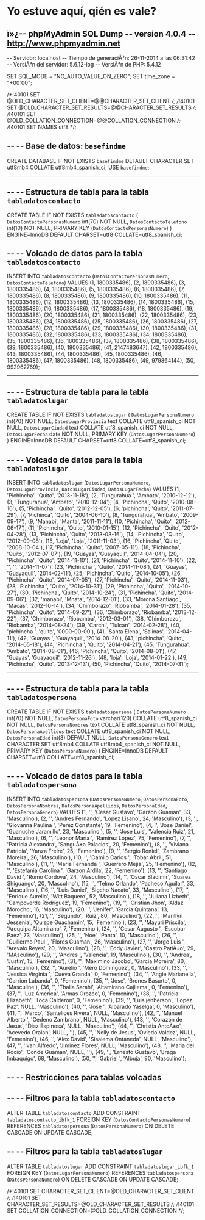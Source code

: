Yo estuve aquí, qién es vale?
====
ï»¿-- phpMyAdmin SQL Dump
-- version 4.0.4
-- http://www.phpmyadmin.net
--
-- Servidor: localhost
-- Tiempo de generaciÃ³n: 26-11-2014 a las 06:31:42
-- VersiÃ³n del servidor: 5.6.12-log
-- VersiÃ³n de PHP: 5.4.12

SET SQL_MODE = "NO_AUTO_VALUE_ON_ZERO";
SET time_zone = "+00:00";


/*!40101 SET @OLD_CHARACTER_SET_CLIENT=@@CHARACTER_SET_CLIENT */;
/*!40101 SET @OLD_CHARACTER_SET_RESULTS=@@CHARACTER_SET_RESULTS */;
/*!40101 SET @OLD_COLLATION_CONNECTION=@@COLLATION_CONNECTION */;
/*!40101 SET NAMES utf8 */;

--
-- Base de datos: `basefindme`
--
CREATE DATABASE IF NOT EXISTS `basefindme` DEFAULT CHARACTER SET utf8mb4 COLLATE utf8mb4_spanish_ci;
USE `basefindme`;

-- --------------------------------------------------------

--
-- Estructura de tabla para la tabla `tabladatoscontacto`
--

CREATE TABLE IF NOT EXISTS `tabladatoscontacto` (
  `DatosContactoPersonasNumero` int(70) NOT NULL,
  `DatosContactoTelefono` int(10) NOT NULL,
  PRIMARY KEY (`DatosContactoPersonasNumero`)
) ENGINE=InnoDB DEFAULT CHARSET=utf8 COLLATE=utf8_spanish_ci;

--
-- Volcado de datos para la tabla `tabladatoscontacto`
--

INSERT INTO `tabladatoscontacto` (`DatosContactoPersonasNumero`, `DatosContactoTelefono`) VALUES
(1, 1800335486),
(2, 1800335486),
(3, 1800335486),
(4, 1800335486),
(5, 1800335486),
(6, 1800335486),
(7, 1800335486),
(8, 1800335486),
(9, 1800335486),
(10, 1800335486),
(11, 1800335486),
(12, 1800335486),
(13, 1800335486),
(14, 1800335486),
(15, 1800335486),
(16, 1800335486),
(17, 1800335486),
(18, 1800335486),
(19, 1800335486),
(20, 1800335486),
(21, 1800335486),
(22, 1800335486),
(23, 1800335486),
(24, 1800335486),
(25, 1800335486),
(26, 1800335486),
(27, 1800335486),
(28, 1800335486),
(29, 1800335486),
(30, 1800335486),
(31, 1800335486),
(32, 1800335486),
(33, 1800335486),
(34, 1800335486),
(35, 1800335486),
(36, 1800335486),
(37, 1800335486),
(38, 1800335486),
(39, 1800335486),
(40, 1800335486),
(41, 2147483647),
(42, 1800335486),
(43, 1800335486),
(44, 1800335486),
(45, 1800335486),
(46, 1800335486),
(47, 1800335486),
(48, 1800335486),
(49, 979864144),
(50, 992962769);

-- --------------------------------------------------------

--
-- Estructura de tabla para la tabla `tabladatoslugar`
--

CREATE TABLE IF NOT EXISTS `tabladatoslugar` (
  `DatosLugarPersonaNumero` int(70) NOT NULL,
  `DatosLugarProvincia` text COLLATE utf8_spanish_ci NOT NULL,
  `DatosLugarCiudad` text COLLATE utf8_spanish_ci NOT NULL,
  `DatosLugarFecha` date NOT NULL,
  PRIMARY KEY (`DatosLugarPersonaNumero`)
) ENGINE=InnoDB DEFAULT CHARSET=utf8 COLLATE=utf8_spanish_ci;

--
-- Volcado de datos para la tabla `tabladatoslugar`
--

INSERT INTO `tabladatoslugar` (`DatosLugarPersonaNumero`, `DatosLugarProvincia`, `DatosLugarCiudad`, `DatosLugarFecha`) VALUES
(1, 'Pichincha', 'Quito', '2013-11-18'),
(2, 'Tungurahua ', 'Ambato', '2010-12-12'),
(3, 'Tungurahua', 'Ambato', '2010-12-04'),
(4, 'Pichincha', 'Quito', '2010-08-10'),
(5, 'Pichincha', 'Quito', '2012-12-05'),
(6, 'pichincha', 'Quito', '2011-07-29'),
(7, 'Pichinca', 'Quito', '2004-06-10'),
(8, 'Tungurahua', 'Ambato', '2009-09-17'),
(9, 'Manabi', 'Manta', '2011-11-11'),
(10, 'Pichincha', 'Quito', '2012-06-17'),
(11, 'Pichincha', 'Quito', '2010-01-15'),
(12, 'Pichincha', 'Quito', '2012-04-28'),
(13, 'Pichincha', 'Quito', '2013-03-16'),
(14, 'Pichincha', 'Quito', '2012-09-08'),
(15, 'Loja', 'Loja', '2011-11-03'),
(16, 'Pichincha', 'Quito', '2008-10-04'),
(17, 'Pichincha', 'Quito', '2007-05-11'),
(18, 'Pichincha', 'Quito', '2012-07-07'),
(19, 'Guayas', 'Guayaquil', '2014-04-04'),
(20, 'Pichincha', 'Quito', '2014-11-10'),
(21, 'Pichincha', 'Quito', '2014-11-10'),
(22, '', '', '2014-11-07'),
(23, 'Pichincha ', 'Quito', '2014-11-08'),
(24, 'Guayas', 'Guayaquil', '2014-02-11'),
(25, 'Pichincha', 'Quito', '2014-10-05'),
(26, 'Pichincha', 'Quito', '2014-07-05'),
(27, 'Pichincha', 'Quito', '2014-11-03'),
(28, 'Pichincha ', 'Quito', '2014-10-31'),
(29, 'Pichincha', 'Quito', '2014-10-27'),
(30, 'Pichincha', 'Quito', '2014-10-24'),
(31, 'Pichincha', 'Quito', '2014-09-06'),
(32, 'manabi', 'Mnata', '2014-12-01'),
(33, 'Morona Santiago', 'Macas', '2012-10-14'),
(34, 'Chimborazo', 'Riobamba', '2014-01-28'),
(35, 'Pichincha', 'Quito', '2014-09-27'),
(36, 'Chimborazo', 'Riobamba', '2013-12-22'),
(37, 'Chimborazo', 'Riobamba', '2012-03-01'),
(38, 'Chimborazo', 'Riobamba', '2014-08-24'),
(39, 'Carchi', 'Tulcan', '2014-02-28'),
(40, 'pichincha ', 'quito', '0000-00-00'),
(41, 'Santa Elena', 'Salinas', '2014-04-11'),
(42, 'Guayas ', 'Guayaquil', '2014-08-20'),
(43, 'pichincha', 'Quito', '2014-05-18'),
(44, 'Pichincha ', 'Quito', '2014-04-21'),
(45, 'Tungurahua', 'Ambato', '2014-08-01'),
(46, 'Pichincha', 'Quito', '2014-08-01'),
(47, 'Guayas', 'Guayaquil', '2012-11-26'),
(48, 'loja', 'Loja', '2014-01-22'),
(49, 'Pichincha', 'Quito', '2013-12-13'),
(50, 'Pichincha', 'Quito', '2014-07-31');

-- --------------------------------------------------------

--
-- Estructura de tabla para la tabla `tabladatospersona`
--

CREATE TABLE IF NOT EXISTS `tabladatospersona` (
  `DatosPersonaNumero` int(70) NOT NULL,
  `DatosPersonaFoto` varchar(120) COLLATE utf8_spanish_ci NOT NULL,
  `DatosPersonaNombres` text COLLATE utf8_spanish_ci NOT NULL,
  `DatosPersonaApellidos` text COLLATE utf8_spanish_ci NOT NULL,
  `DatosPersonaEdad` int(3) DEFAULT NULL,
  `DatosPersonaGenero` text CHARACTER SET utf8mb4 COLLATE utf8mb4_spanish_ci NOT NULL,
  PRIMARY KEY (`DatosPersonaNumero`)
) ENGINE=InnoDB DEFAULT CHARSET=utf8 COLLATE=utf8_spanish_ci;

--
-- Volcado de datos para la tabla `tabladatospersona`
--

INSERT INTO `tabladatospersona` (`DatosPersonaNumero`, `DatosPersonaFoto`, `DatosPersonaNombres`, `DatosPersonaApellidos`, `DatosPersonaEdad`, `DatosPersonaGenero`) VALUES
(1, '', 'Cesar Gustavo', 'Garzon Guaman', 33, 'Masculino'),
(2, '', 'Andres Fernando', 'Lopez Lisano', 24, 'Masculino'),
(3, '', 'Giovanna Paulina ', 'Perez Constante', 19, 'Femenino'),
(4, '', 'Jose Daniel', 'Guanuche Jaramillo', 23, 'Masculino'),
(5, '', 'Jose Luis', 'Valencia Ruiz', 21, 'Masculino'),
(6, '', 'Leonor Maria ', 'Ramirez Lopez', 75, 'Femenino'),
(7, '', 'Patricia Alexandra', 'SanguÃ±a Palacios', 20, 'Femenino'),
(8, '', 'Viviana Patricia', 'Yanza Freire', 25, 'Femenino'),
(9, '', 'Sergio Roniel', 'Zambrano Moreira', 26, 'Masculino'),
(10, '', 'Camilo Carlos ', 'Tobar Abril', 51, 'Masculino'),
(11, '', 'Maria Fernanda ', 'Guerrero Mejia', 25, 'Femenino'),
(12, '', 'Estefania Carolina ', 'Garzon Ardila', 22, 'Femenino'),
(13, '', 'Santiago David ', 'Romo Cordova', 24, 'Masculino'),
(14, '', 'Oscar Bladimir', 'Suarez Shiguango', 20, 'Masculino'),
(15, '', 'Telmo Orlando', 'Pacheco Aguilar', 33, 'Masculino'),
(16, '', 'Luis Daniel', 'Sigcho Nacato', 33, 'Masculino'),
(17, '', 'Enrique Aurelio', 'Witt Baquero', 52, 'Masculino'),
(18, '', 'Juliana Lizbeth', 'Campoverde Rodriguez', 19, 'Femenino'),
(19, '', 'Cristian Jhon', 'Aldaz Morocho', 16, 'Masculino'),
(20, '', 'Jenifer', 'Garcia Quintana', 13, 'Femenino'),
(21, '', 'Segundo', 'Ruiz', 80, 'Masculino'),
(22, '', 'Marillyn Jessenia', 'Quispe Guachamin', 15, 'Femenino'),
(23, '', 'Mayuri Priscila', 'Arequipa Altamirano', 7, 'Femenino'),
(24, '', 'Cesar Augusto ', 'Escobar Paez', 73, 'Masculino'),
(25, '', 'Noe', 'Panta', 10, 'Masculino'),
(26, '', 'Guillermo Paul ', 'Flores Guaman', 26, 'Masculino'),
(27, '', 'Jorge Luis ', 'Arevalo Reyes', 20, 'Masculino'),
(28, '', 'Eddy Javier', 'Castro PatiÃ±o', 29, 'MAsculino'),
(29, '', 'Andres ', 'Valencia', 19, 'Masculino'),
(30, '', 'Andrea', 'Justin', 15, 'Femenino'),
(31, '', 'Maximino Jacobo', 'Garcia Moreira', 80, 'Masculino'),
(32, '', 'Aurelio ', 'Mero Dominguez', 0, 'Masculino'),
(33, '', 'Jessica Virginia ', 'Cueva Granda', 0, 'Femenino'),
(34, '', 'Angie Marianella', 'Carrion Labanda', 0, 'Femenino'),
(35, '', 'Jose', 'Brones Basurto', 0, 'Masculine'),
(36, '', 'Thalia Sarahi', 'Altamirano Cajilema', 0, 'Femenino'),
(37, '', 'Luz America', 'Armas Orozco', 0, 'Femenino'),
(38, '', 'Patricia Elizabeth', 'Toca Calderon', 0, 'Femenino'),
(39, '', 'Luis jenberson', 'Lopez Paz', NULL, 'Masculino'),
(40, '', 'Jose ', 'Albarado Yaselga', 0, 'Masculino'),
(41, '', 'Marco', 'Santelices Rivera', NULL, 'Masculino'),
(42, '', 'Manuel Alberto ', 'Cedeno Zambrano', NULL, 'Masculino'),
(43, '', 'Corazon de Jesus', 'Diaz Espinosa', NULL, 'Masculino'),
(44, '', 'Christia AntoÃ±o', 'Acevedo Oralan', NULL, ''),
(45, '', 'Nelly de Jesus', 'Oviedo Valdez', NULL, 'Femenino'),
(46, '', 'Alex David', 'Sisalema Ontaneda', NULL, 'Masculino'),
(47, '', 'Ivan Alfredo', 'Jiminez Flores', NULL, 'Masculino'),
(48, '', 'Maria del Rocio', 'Conde Guaman', NULL, ''),
(49, '', 'Ernesto Gustavo', 'Braga Imbaquigo', 68, 'Masculino'),
(50, '', 'Gabriel ', 'Albuja', 90, 'Masculino');

--
-- Restricciones para tablas volcadas
--

--
-- Filtros para la tabla `tabladatoscontacto`
--
ALTER TABLE `tabladatoscontacto`
  ADD CONSTRAINT `tabladatoscontacto_ibfk_1` FOREIGN KEY (`DatosContactoPersonasNumero`) REFERENCES `tabladatospersona` (`DatosPersonaNumero`) ON DELETE CASCADE ON UPDATE CASCADE;

--
-- Filtros para la tabla `tabladatoslugar`
--
ALTER TABLE `tabladatoslugar`
  ADD CONSTRAINT `tabladatoslugar_ibfk_1` FOREIGN KEY (`DatosLugarPersonaNumero`) REFERENCES `tabladatospersona` (`DatosPersonaNumero`) ON DELETE CASCADE ON UPDATE CASCADE;

/*!40101 SET CHARACTER_SET_CLIENT=@OLD_CHARACTER_SET_CLIENT */;
/*!40101 SET CHARACTER_SET_RESULTS=@OLD_CHARACTER_SET_RESULTS */;
/*!40101 SET COLLATION_CONNECTION=@OLD_COLLATION_CONNECTION */;

